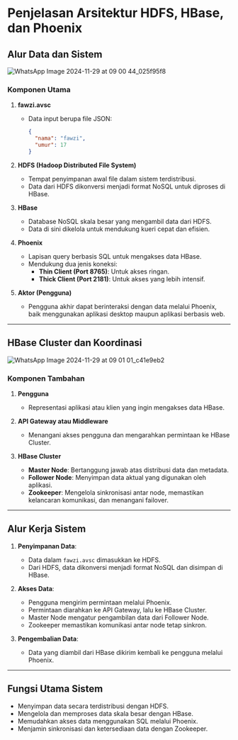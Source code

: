 # Penjelasan Arsitektur HDFS, HBase, dan Phoenix

## Alur Data dan Sistem

![WhatsApp Image 2024-11-29 at 09 00 44_025f95f8](https://github.com/user-attachments/assets/86be33c4-f236-4178-8b80-25fc93e2ac79)


### Komponen Utama
1. **fawzi.avsc**  
   - Data input berupa file JSON:
     ```json
     {
       "nama": "fawzi",
       "umur": 17
     }
     ```

2. **HDFS (Hadoop Distributed File System)**  
   - Tempat penyimpanan awal file dalam sistem terdistribusi.  
   - Data dari HDFS dikonversi menjadi format NoSQL untuk diproses di HBase.

3. **HBase**  
   - Database NoSQL skala besar yang mengambil data dari HDFS.  
   - Data di sini dikelola untuk mendukung kueri cepat dan efisien.

4. **Phoenix**  
   - Lapisan query berbasis SQL untuk mengakses data HBase.  
   - Mendukung dua jenis koneksi:
     - **Thin Client (Port 8765)**: Untuk akses ringan.  
     - **Thick Client (Port 2181)**: Untuk akses yang lebih intensif.

5. **Aktor (Pengguna)**  
   - Pengguna akhir dapat berinteraksi dengan data melalui Phoenix, baik menggunakan aplikasi desktop maupun aplikasi berbasis web.

---

## HBase Cluster dan Koordinasi

![WhatsApp Image 2024-11-29 at 09 01 01_c41e9eb2](https://github.com/user-attachments/assets/564129ae-a07a-4f01-bf85-ce6e96247268)


### Komponen Tambahan
1. **Pengguna**  
   - Representasi aplikasi atau klien yang ingin mengakses data HBase.

2. **API Gateway atau Middleware**  
   - Menangani akses pengguna dan mengarahkan permintaan ke HBase Cluster.

3. **HBase Cluster**  
   - **Master Node**: Bertanggung jawab atas distribusi data dan metadata.  
   - **Follower Node**: Menyimpan data aktual yang digunakan oleh aplikasi.  
   - **Zookeeper**: Mengelola sinkronisasi antar node, memastikan kelancaran komunikasi, dan menangani failover.

---

## Alur Kerja Sistem
1. **Penyimpanan Data**:
   - Data dalam `fawzi.avsc` dimasukkan ke HDFS.
   - Dari HDFS, data dikonversi menjadi format NoSQL dan disimpan di HBase.

2. **Akses Data**:
   - Pengguna mengirim permintaan melalui Phoenix.
   - Permintaan diarahkan ke API Gateway, lalu ke HBase Cluster.
   - Master Node mengatur pengambilan data dari Follower Node.
   - Zookeeper memastikan komunikasi antar node tetap sinkron.

3. **Pengembalian Data**:
   - Data yang diambil dari HBase dikirim kembali ke pengguna melalui Phoenix.

---

## Fungsi Utama Sistem
- Menyimpan data secara terdistribusi dengan HDFS.  
- Mengelola dan memproses data skala besar dengan HBase.  
- Memudahkan akses data menggunakan SQL melalui Phoenix.  
- Menjamin sinkronisasi dan ketersediaan data dengan Zookeeper.

